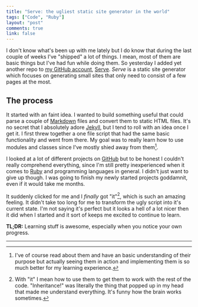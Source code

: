 ```yaml
---
title: "Serve: the ugliest static site generator in the world"
tags: ["Code", "Ruby"]
layout: "post"
comments: true
link: false
---
```


I don't know what's been up with me lately but I do know that during the last
couple of weeks I've "shipped" a lot of things. I mean, most of them are basic
things but I've had fun while doing them. So yesterday I added yet another repo
to [my GitHub account](https://github.com/gummesson),
[Serve](https://github.com/gummesson/serve). *Serve* is a static site generator
which focuses on generating small sites that only need to consist of a few pages
at the most.

## The process

It started with an faint idea. I wanted to build something useful that could
parse a couple of [Markdown](http://daringfireball.net/projects/markdown/) files
and convert them to static HTML files. It's no secret that I absolutely adore
[Jekyll](http://jekyllrb.com/), but I tend to roll with an idea once I get it.
I first threw together a one file script that had the same basic functionality
and went from there. My goal was to really learn how to use modules and classes
since I've mostly shied away from them[^20130120-1].

I looked at a lot of different projects on [GitHub](https://github.com) but to
be honest I couldn't really comprehend everything, since I'm still pretty
inexperienced when it comes to [Ruby](http://www.ruby-lang.org/) and programming
languages in general. I didn't just want to give up though. I was going to
finish my newly started projects goddamnit, even if it would take me months.

It suddenly clicked for me and I *finally* got "it"[^20130120-2], which is such
an amazing feeling. It didn't take too long for me to transform the ugly script
into it's current state. I'm not saying it's perfect but it looks a hell of
a lot nicer then it did when I started and it sort of keeps me excited to
continue to learn.

**TL;DR:** Learning stuff is awesome, especially when you notice your own
progress.

* * *

[^20130120-1]: I've of course read about them and have an basic understanding of their purpose but actually seeing them in action and implementing them is so much better for my learning experience.

[^20130120-2]: With "it" I mean how to use them to get them to work with the rest of the code. "Inheritance!" was literally the thing that popped up in my head that made me understand everything. It's funny how the brain works sometimes.
